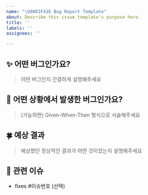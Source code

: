 ```yaml
---
name: "\U0001F41E Bug Report Template"
about: Describe this issue template's purpose here.
title: ''
labels: ''
assignees: ''

---
```


## ✨ 어떤 버그인가요?

> 어떤 버그인지 간결하게 설명해주세요

## 📌 어떤 상황에서 발생한 버그인가요?

> (가능하면) Given-When-Then 형식으로 서술해주세요

## 🍀 예상 결과

> 예상했던 정상적인 결과가 어떤 것이었는지 설명해주세요

## 📎 관련 이슈
- fixes #이슈번호 (선택)

